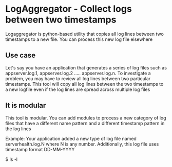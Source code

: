 # LogAggregator - Collect logs between two timestamps

Logaggregator is python-based utility that copies all log lines between two timestamps to a new file. You can process this new log file elsewhere

## Use case
Let's say you have an application that generates a series of log files such as appserver.log.1, appserver.log.2 ..... appserver.log.n.
To investigate a problem, you may have to review all log lines between two particular timestamps. This tool will copy all log lines between the two timestamps to a new logfile even if the log lines are spread across multiple log files

## It is modular
This tool is modular. You can add modules to process a new category of log files that have a different name pattern and a different timestamp pattern in the log lines

Example: Your application added a new type of log file named serverhealth.log.N where N is any number. Additionally, this log file uses timestamp format DD-MM-YYYY

  $ ls -l


